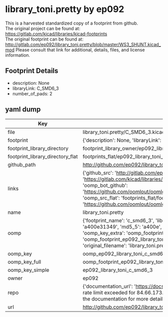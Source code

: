 # library_toni.pretty by ep092  
This is a harvested standardized copy of a footprint from github.  
The original project can be found at:  
https://gitlab.com/kicad/libraries/kicad-footprints  
The original footprint can be found at:
http://gitlab.com/ep092/library_toni.pretty/blob/master/WS3_SHUNT.kicad_mod
Please consult that link for additional, details, files, and license information.  
## Footprint Details
* description: None  
* libraryLink: C_SMD6_3  
* number_of_pads: 2  
## yaml dump  
| Key | Value |  
| --- | --- |  
| file | library_toni.pretty/C_SMD6_3.kicad_mod |  
| footprint | {'description': None, 'libraryLink': 'C_SMD6_3', 'number_of_pads': 2} |  
| footprint_library_directory | footprint_library_owner/ep092_library_toni.pretty |  
| footprint_library_directory_flat | footprints_flat/ep092_library_toni_c_smd6_3/working |  
| github_path | http://github.com/ep092/library_toni.pretty/blob/master/C_SMD6_3.kicad_mod |  
| links | {'github_src': 'http://gitlab.com/ep092/library_toni.pretty/blob/master/WS3_SHUNT.kicad_mod', 'github_src_repo': 'https://gitlab.com/kicad/libraries/kicad-footprints', 'oomp_bot': 'footprints/ep092_library_toni_c_smd6_3/working', 'oomp_bot_github': 'https://github.com/oomlout/oomlout_oomp_footprint_bot/tree/main/footprints/ep092_library_toni_c_smd6_3/working', 'oomp_src_flat': 'footprints_flat/footprints_flat/ep092_library_toni_c_smd6_3/working', 'oomp_src_flat_github': 'https://github.com/oomlout/oomlout_oomp_footprint_src/tree/main/footprints_flat/ep092_library_toni_c_smd6_3/working'} |  
| name | library_toni.pretty |  
| oomp | {'footprint_name': 'c_smd6_3', 'library_name': 'library_toni', 'md5': 'a400e31349411b0cefe197aafa705899', 'md5_10': 'a400e31349', 'md5_5': 'a400e', 'md5_6': 'a400e3', 'oomp_key': 'oomp_ep092_library_toni_c_smd6_3', 'oomp_key_extra': 'oomp_footprint_ep092_library_toni_c_smd6_3', 'oomp_key_full': 'oomp_footprint_ep092_library_toni_c_smd6_3_a400e3', 'oomp_key_simple': 'ep092_library_toni_c_smd6_3', 'original_filename': 'library_toni.pretty/C_SMD6_3.kicad_mod', 'owner_name': 'ep092'} |  
| oomp_key | oomp_ep092_library_toni_c_smd6_3 |  
| oomp_key_full | oomp_footprint_ep092_library_toni_c_smd6_3 |  
| oomp_key_simple | ep092_library_toni_c_smd6_3 |  
| owner | ep092 |  
| repo | {'documentation_url': 'https://docs.github.com/rest/overview/resources-in-the-rest-api#rate-limiting', 'message': "API rate limit exceeded for 84.66.173.59. (But here's the good news: Authenticated requests get a higher rate limit. Check out the documentation for more details.)"} |  
| url | http://github.com/ep092/library_toni.pretty |  

